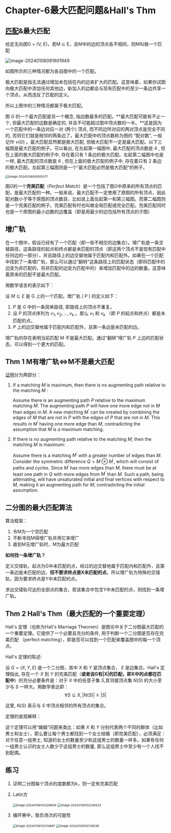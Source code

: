 # Chapter-6最大匹配问题&Hall's Thm

## [匹配](https://zh.wikipedia.org/wiki/匹配_(图论))&最大匹配

给定无向图G = (V, E)，若M $\subseteq$ E，且M中的边的顶点各不相同，则M叫做一个匹配

![image-20240106091601949](./assets/image-20240106091601949.png)

如图所示的三种情况都为各自图中的一个匹配。

极大匹配是指无法通过增加未包括在内的边来扩大的匹配。这意味着，如果你试图向极大匹配中添加任何其他边，新加入的边都会与现有匹配中的至少一条边共享一个顶点，从而违反了匹配的定义。

所以上图中的三种情况都属于极大匹配。

图 $G$ 的一个最大匹配是另一个概念, 指边数最多的匹配。**最大匹配可能有不止一个, 但最大匹配的边数是确定的, 并且不可能超过图中顶点数的一半。**这是因为一个匹配中的一条边对应一对 (两个) 顶点, 而不同边所对应的两对顶点是完全不同的, 否则它们就是相邻的两条边了。最大匹配中的顶点数称为图的 “配对数”, 一般记作 $\nu(G)$ 。最大匹配显然都是极大匹配, 但极大匹配不一定是最大匹配。以下三幅图是最大匹配的例子。可以看出, 在左起第一幅图中, 最大匹配的顶点数是 4 , 但在上面的极大匹配的例子中, 存在着只有 1 条边的极大匹配。左起第二幅图中也是一样, 最大匹配的顶点数是 6 , 但在上面的极大匹配的例子中, 存在着只有 2 条边的极大匹配。左起第三幅图则是一个“最大匹配必然是极大匹配”的例子。

<img src="./assets/image-20240106091931077.png" alt="image-20240106091931077" style="zoom:67%;" />

图*G*的一个**完美匹配**（*Perfect Match*）是一个包括了图*G*中原来的所有顶点的匹配，是最大匹配的一种。一般来说，最大匹配不一定使用了原图的所有顶点，因此配对数小于等于原图的顶点数目，比如说上面左起第一和第三幅图。而第二幅图则是一个完美匹配的例子。完美匹配有时也叫做全局匹配或完全匹配。完美匹配同时也是一个原图的最小边数的边覆盖（即是用最少的边包括所有顶点的子图）

## 增广轨

在一个图中，假设已经有了一个匹配（即一些不相交的边集合）。增广轨是一条交替路径，这条路径的起点和终点都是未匹配的顶点（即这两个顶点不是现有匹配中任何边的一部分），并且路径上的边交替地属于匹配内和匹配外。如果在一个匹配中找到了一条增广轨，那么可以通过“翻转”这条路径上的匹配状态（即将匹配中的边变为非匹配的，将非匹配的边变为匹配中的）来增加匹配中的边的数量。这意味着原来的匹配不是最大匹配。

用数学语言的表示如下：

设  $M \subseteq E$ 是 G  上的一个匹配。增广轨 \( P \) 的定义如下：

1. $P$ 是 $G$ 中的一条简单路径, 即路径上的顶点不重复。
2. 设 $P$ 的顶点序列为 $v_1, v_2, \ldots, v_k$ 。那么 $v_1$ 和 $v_k$ （即 $P$ 的起点和终点）都是未匹配的点。
3. $P$ 上的边交替地属于匹配内和匹配外，且第一条边是未匹配的边。

增广轨的存在表明当前匹配  M  不是最大匹配。通过“翻转”增广轨  P  上边的匹配状态，可以得到一个更大的匹配。

## Thm 1 M有增广轨$\Leftrightarrow$M不是最大匹配

[证明](https://en.wikipedia.org/wiki/Berge%27s_theorem)分为两部分：

1. If a matching $M$ is maximum, then there is no augmenting path relative to the matching $M$ :

   Assume there is an augmenting path $P$ relative to the maximum matching $M$. The augmenting path $P$ will have one more edge not in $M$ than edges in $M$. A new matching $M^{\prime}$ can be created by combining the edges of $M$ that are not in $P$ with the edges of $P$ that are not in $M$. This results in $M^{\prime}$ having one more edge than $M$, contradicting the assumption that $M$ is a maximum matching.

2. If there is no augmenting path relative to the matching $M$, then the matching $M$ is maximum:

   Assume there is a matching $M^{\prime}$ with a greater number of edges than $M$. Consider the symmetric difference $Q=M \oplus M^{\prime}$, which will consist of paths and cycles. Since $M^{\prime}$ has more edges than $M$, there must be at least one path in $Q$ with more edges from $M^{\prime}$ than $M$. Such a path, being alternating, will have unsaturated initial and final vertices with respect to $M$, making it an augmenting path for $M$, contradicting the initial assumption.

## 二分图的最大匹配算法

算法框架：

1. 令M为一个空匹配
2. 不断寻找M得增广轨并用它来增广
3. 直到M无增广轨时，M为最大匹配

**如何找一条增广轨？**

定义交错轨，起点为G中未匹配的点，经过的边交替地属于匹配内和匹配外，且第一条边是未匹配的边，**但不要求终点是X未匹配的点**，所以增广轨为特殊的交错轨，因为要求终点是Y中未匹配的点。

求出交错轨可达的全部点的集合，若该集合中包含Y中未匹配的点，则找到一条增广轨。

## Thm 2 Hall's Thm（最大匹配的一个重要定理）

Hall's 定理（也称为Hall's Marriage Theorem）是图论中关于二分图最大匹配的一个重要定理。它提供了一个必要且充分的条件, 用于判断一个二分图是否存在完美匹配 （perfect matching），即是否可以找到一个匹配来覆盖图中的每一个顶点。

Hall's 定理的陈述:

设 $G=(X, Y, E)$ 是一个二分图，其中 $X$ 和 $Y$ 是顶点集合， $E$ 是边集合。Hall's 定理指出, 存在一个 $X$ 到 $Y$ 的完美匹配（**或者说G有|X|的匹配，即X中的点都在匹配中**）的充分必要条件是：对于 $X$ 中的任意子集 $S$,其邻接顶点集 $N(S)$ 的大小至少与 $S$ 一样大。用数学表达即：
$$
\forall S \subseteq X,|N(S)| \geq|S|
$$

这里, $N(S)$ 表示与 $S$ 中顶点相邻的所有顶点的集合。

定理的直观解释：

这个定理可以用“婚姻”问题来类比：如果 $X$ 和 $Y$ 分别代表两个不同的群体（比如男士和女士），那么要让每个男士都找到一个女士结婚（即完美匹配），必须满足：对于任意一组男士, 知道的女士的数量至少和这组男士的数量一样多。如果有任何一组男士认识的女士人数少于这组男士的数量, 那么这组男士中至少有一个人找不到配偶。

## 练习

1. 证明二分图每个顶点的度数都为k，则一定有完美匹配

2. Latin方

   <img src="./assets/image-20240106102228909.png" alt="image-20240106102228909" style="zoom:67%;" />
   <img src="./assets/image-20240106102246523.png" alt="image-20240106102246523" style="zoom:67%;" />

3. 循环赛中，胜负场次的可能性

   <img src="./assets/image-20240106102114997.png" alt="image-20240106102114997" style="zoom:67%;" />
   <img src="./assets/image-20240106102139538.png" alt="image-20240106102139538" style="zoom:67%;" />
